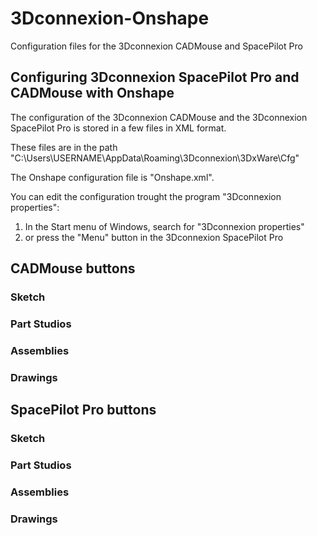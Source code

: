 # 3Dconnexion-Onshape
Configuration files for the 3Dconnexion CADMouse and SpacePilot Pro
## Configuring 3Dconnexion SpacePilot Pro and CADMouse with Onshape
The configuration of the 3Dconnexion CADMouse and the 3Dconnexion SpacePilot Pro is stored in a few files in XML format.

These files are in the path "C:\Users\USERNAME\AppData\Roaming\3Dconnexion\3DxWare\Cfg"

The Onshape configuration file is "Onshape.xml". 

You can edit the configuration trought the program "3Dconnexion properties":
1. In the Start menu of Windows, search for "3Dconnexion properties"
2. or press the "Menu" button in the 3Dconnexion SpacePilot Pro
## CADMouse buttons
### Sketch

### Part Studios

### Assemblies

### Drawings

## SpacePilot Pro buttons
### Sketch

### Part Studios

### Assemblies

### Drawings

